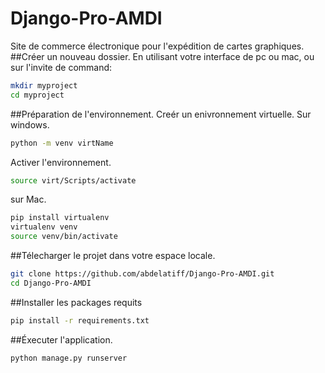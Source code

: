 # Django-Pro-AMDI
Site de commerce électronique pour l'expédition de cartes graphiques.
##Créer un nouveau dossier.
En utilisant votre interface de pc ou mac, ou sur l'invite de command:
```bash
mkdir myproject
cd myproject
```

##Préparation de l'environnement.
Creér un enivronnement virtuelle.
Sur windows.
```bash
python -m venv virtName
```
Activer l'environnement.

```bash
source virt/Scripts/activate
```
sur Mac.
```bash
pip install virtualenv
virtualenv venv
source venv/bin/activate
```
##Télecharger le projet dans votre espace locale.
```bash
git clone https://github.com/abdelatiff/Django-Pro-AMDI.git
cd Django-Pro-AMDI
```

##Installer les packages requits

```bash
pip install -r requirements.txt
```
##Éxecuter l'application.
```bash
python manage.py runserver
```